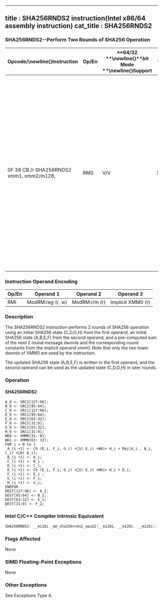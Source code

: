 ----------------------------
title : SHA256RNDS2 instruction(Intel x86/64 assembly instruction)
cat_title : SHA256RNDS2
----------------------------
### SHA256RNDS2--Perform Two Rounds of SHA256 Operation


|**Opcode/**\newline{}**Instruction**|**Op/En**|**64/32 **\newline{}**bit Mode **\newline{}**Support**|**CPUID **\newline{}**Feature **\newline{}**Flag**|**Description**|
|------------------------------------|---------|------------------------------------------------------|--------------------------------------------------|---------------|
|0F 38 CB /r SHA256RNDS2 xmm1, xmm2/m128, <XMM0>|RM0|V/V|SHA|Perform 2 rounds of SHA256 operation using an initial SHA256 state (C,D,G,H) from xmm1, an initial SHA256 state (A,B,E,F) from xmm2/m128, and a pre-computed sum of the next 2 round mes-sage dwords and the corresponding round constants from the implicit operand XMM0, storing the updated SHA256 state (A,B,E,F) result in xmm1.|
### Instruction Operand Encoding


|Op/En|Operand 1|Operand 2|Operand 3|
|-----|---------|---------|---------|
|RMI|ModRM:reg (r, w)|ModRM:r/m (r)|Implicit XMM0 (r)|
### Description


The SHA256RNDS2 instruction performs 2 rounds of SHA256 operation using an initial SHA256 state (C,D,G,H) from the first operand, an initial SHA256 state (A,B,E,F) from the second operand, and a pre-computed sum of the next 2 round message dwords and the corresponding round constants from the implicit operand xmm0. Note that only the two lower dwords of XMM0 are used by the instruction.

The updated SHA256 state (A,B,E,F) is written to the first operand, and the second operand can be used as the updated state (C,D,G,H) in later rounds.


### Operation
#### SHA256RNDS2 
```info-verb
A_0 <-  SRC2[127:96]; 
B_0  <- SRC2[95:64]; 
C_0  <- SRC1[127:96]; 
D_0  <- SRC1[95:64]; 
E_0 <-  SRC2[63:32]; 
F_0  <- SRC2[31:0]; 
G_0 <-  SRC1[63:32]; 
H_0  <- SRC1[31:0]; 
WK0 <-  XMM0[31: 0]; 
WK1  <- XMM0[63: 32]; 
FOR i = 0 to 1
 A_(i +1) <-  Ch (E_i, F_i, G_i) +1( E_i) +WKi+ H_i + Maj(A_i , B_i, C_i) +0( A_i); 
 B_(i +1)  <- A_i; 
 C_(i +1) <-  B_i ; 
 D_(i +1) <-  C_i; 
 E_(i +1) <-  Ch (E_i, F_i, G_i) +1( E_i) +WKi+ H_i + D_i; 
 F_(i +1)  <- E_i ; 
 G_(i +1) <-  F_i; 
 H_(i +1) <-  G_i; 
ENDFOR
DEST[127:96] <-  A_2; 
DEST[95:64]  <- B_2; 
DEST[63:32] <-  E_2; 
DEST[31:0]  <- F_2; 
```

### Intel C/C++ Compiler Intrinsic Equivalent

```cpp
SHA256RNDS2: __m128i _mm_sha256rnds2_epu32(__m128i, __m128i, __m128i);
```
### Flags Affected


None

### SIMD Floating-Point Exceptions


None

### Other Exceptions


See Exceptions Type 4.

